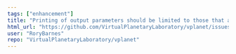 ```yaml
---
tags: ["enhancement"]
title: "Printing of output parameters should be limited to those that are requested"
html_url: "https://github.com/VirtualPlanetaryLaboratory/vplanet/issues/149"
user: "RoryBarnes"
repo: "VirtualPlanetaryLaboratory/vplanet"
---
```


